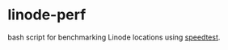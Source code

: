 # linode-perf

bash script for benchmarking Linode locations using [speedtest](https://www.linode.com/speedtest).

